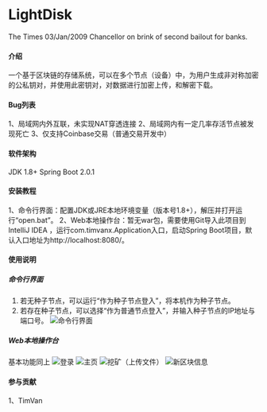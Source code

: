 # LightDisk
The Times 03/Jan/2009 Chancellor on brink of second bailout for banks.

#### 介绍
一个基于区块链的存储系统，可以在多个节点（设备）中，为用户生成非对称加密的公私钥对，并使用此密钥对，对数据进行加密上传，和解密下载。

#### Bug列表
1、局域网内外互联，未实现NAT穿透连接
2、局域网内有一定几率存活节点被发现死亡
3、仅支持Coinbase交易（普通交易开发中）

#### 软件架构
JDK 1.8+
Spring Boot 2.0.1

#### 安装教程
1、命令行界面：配置JDK或JRE本地环境变量（版本号1.8+），解压并打开运行“open.bat”。
2、Web本地操作台：暂无war包，需要使用Git导入此项目到 IntelliJ IDEA ，运行com.timvanx.Application入口，启动Spring Boot项目，默认入口地址为http://localhost:8080/。

#### 使用说明
##### 命令行界面
1.  若无种子节点，可以运行“作为种子节点登入”，将本机作为种子节点。
2.  若存在种子节点，可以选择“作为普通节点登入”，并输入种子节点的IP地址与端口号。
![命令行界面](https://images.gitee.com/uploads/images/2020/0528/114044_075ad114_1464254.jpeg "控制台.jpg")
##### Web本地操作台
基本功能同上
![登录](https://images.gitee.com/uploads/images/2020/0528/114151_cbbfbde0_1464254.jpeg "登录.jpg")
![主页](https://images.gitee.com/uploads/images/2020/0528/114205_bcc49299_1464254.jpeg "主页.jpg")
![挖矿（上传文件）](https://images.gitee.com/uploads/images/2020/0528/114220_54149cad_1464254.jpeg "挖矿.jpg")
![新区块信息](https://images.gitee.com/uploads/images/2020/0528/114240_7357a944_1464254.jpeg "新区块界面.jpg")

#### 参与贡献
1、TimVan

